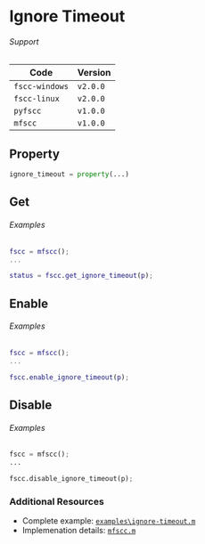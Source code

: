 # Ignore Timeout

###### Support
| Code           | Version
| -------------- | --------
| `fscc-windows` | `v2.0.0`
| `fscc-linux`   | `v2.0.0`
| `pyfscc`       | `v1.0.0`
| `mfscc`        | `v1.0.0`

## Property
```python
ignore_timeout = property(...)
```


## Get
###### Examples
```MATLAB
fscc = mfscc();
...

status = fscc.get_ignore_timeout(p);
```


## Enable
###### Examples
```MATLAB
fscc = mfscc();
...

fscc.enable_ignore_timeout(p);
```


## Disable
###### Examples
```python
fscc = mfscc();
...

fscc.disable_ignore_timeout(p);
```


### Additional Resources
- Complete example: [`examples\ignore-timeout.m`](https://github.com/commtech/mfscc/blob/master/examples/ignore-timeout.m)
- Implemenation details: [`mfscc.m`](https://github.com/commtech/mfscc/blob/master/mfscc.m)
